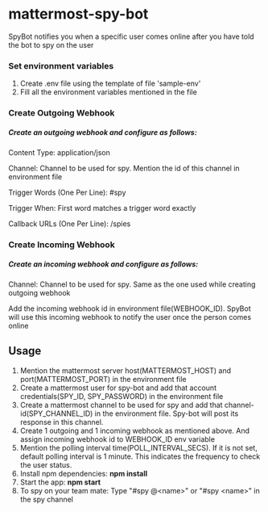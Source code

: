 # mattermost-spy-bot

SpyBot notifies you when a specific user comes online after you have told the bot to spy on the user

### Set environment variables
1. Create .env file using the template of file 'sample-env'
2. Fill all the environment variables mentioned in the file

### Create Outgoing Webhook

##### Create an outgoing webhook and configure as follows:

Content Type: application/json

Channel: Channel to be used for spy. Mention the id of this channel in environment file

Trigger Words (One Per Line): #spy

Trigger When: First word matches a trigger word exactly

Callback URLs (One Per Line): <spy-bot url>/spies


### Create Incoming Webhook

##### Create an incoming webhook and configure as follows:

Channel: Channel to be used for spy. Same as the one used while creating outgoing webhook

Add the incoming webhook id in environment file(WEBHOOK_ID). SpyBot will use this incoming webhook to notify the user once the person comes online


## Usage
1. Mention the mattermost server host(MATTERMOST_HOST) and port(MATTERMOST_PORT) in the environment file
2. Create a mattermost user for spy-bot and add that account credentials(SPY_ID, SPY_PASSWORD) in the environment file
3. Create a mattermost channel to be used for spy and add that channel-id(SPY_CHANNEL_ID) in the environment file. Spy-bot will post its response in this channel.
4. Create 1 outgoing and 1 incoming webhook as mentioned above. And assign incoming webhook id to WEBHOOK_ID env variable
5. Mention the polling interval time(POLL_INTERVAL_SECS). If it is not set, default polling interval is 1 minute. This indicates the frequency to check the user status.
6. Install npm dependencies: **npm install**
7. Start the app: **npm start**
7. To spy on your team mate: Type "#spy @\<name>" or "#spy \<name>" in the spy channel

